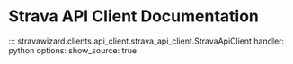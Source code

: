 # Strava API Client Documentation

::: stravawizard.clients.api_client.strava_api_client.StravaApiClient
    handler: python
    options:
      show_source: true
